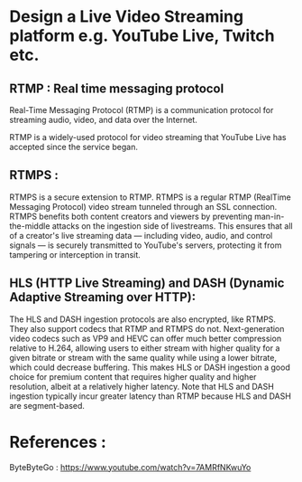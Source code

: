 # Design a Live Video Streaming platform e.g. YouTube Live, Twitch etc.


## RTMP : Real time messaging protocol
Real-Time Messaging Protocol (RTMP) is a communication protocol for streaming audio, video, and data over the Internet.

RTMP is a widely-used protocol for video streaming that YouTube Live has accepted since the service began.

## RTMPS :
RTMPS is a secure extension to RTMP. RTMPS is a regular RTMP (RealTime Messaging Protocol) video stream tunneled through an SSL connection. RTMPS benefits both content creators and viewers by preventing man-in-the-middle attacks on the ingestion side of livestreams. This ensures that all of a creator's live streaming data — including video, audio, and control signals — is securely transmitted to YouTube's servers, protecting it from tampering or interception in transit.

## HLS (HTTP Live Streaming) and DASH (Dynamic Adaptive Streaming over HTTP):
The HLS and DASH ingestion protocols are also encrypted, like RTMPS. They also support codecs that RTMP and RTMPS do not. Next-generation video codecs such as VP9 and HEVC can offer much better compression relative to H.264, allowing users to either stream with higher quality for a given bitrate or stream with the same quality while using a lower bitrate, which could decrease buffering. This makes HLS or DASH ingestion a good choice for premium content that requires higher quality and higher resolution, albeit at a relatively higher latency. Note that HLS and DASH ingestion typically incur greater latency than RTMP because HLS and DASH are segment-based.









# References :
ByteByteGo : https://www.youtube.com/watch?v=7AMRfNKwuYo
